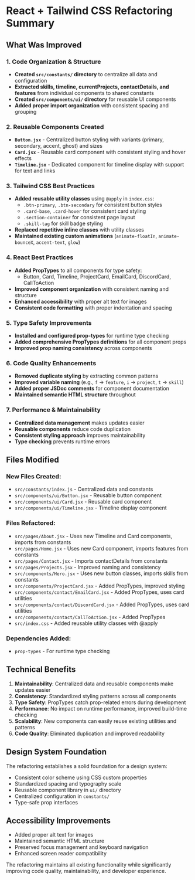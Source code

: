 # React + Tailwind CSS Refactoring Summary

## What Was Improved

### 1. **Code Organization & Structure**
- **Created `src/constants/` directory** to centralize all data and configuration
- **Extracted skills, timeline, currentProjects, contactDetails, and features** from individual components to shared constants
- **Created `src/components/ui/` directory** for reusable UI components
- **Added proper import organization** with consistent spacing and grouping

### 2. **Reusable Components Created**
- **`Button.jsx`** - Centralized button styling with variants (primary, secondary, accent, ghost) and sizes
- **`Card.jsx`** - Reusable card component with consistent styling and hover effects
- **`Timeline.jsx`** - Dedicated component for timeline display with support for text and links

### 3. **Tailwind CSS Best Practices**
- **Added reusable utility classes** using `@apply` in `index.css`:
  - `.btn-primary`, `.btn-secondary` for consistent button styles
  - `.card-base`, `.card-hover` for consistent card styling
  - `.section-container` for consistent page layout
  - `.skill-tag` for skill badge styling
- **Replaced repetitive inline classes** with utility classes
- **Maintained existing custom animations** (`animate-floatIn`, `animate-bounceX`, `accent-text`, `glow`)

### 4. **React Best Practices**
- **Added PropTypes** to all components for type safety:
  - Button, Card, Timeline, ProjectCard, EmailCard, DiscordCard, CallToAction
- **Improved component organization** with consistent naming and structure
- **Enhanced accessibility** with proper alt text for images
- **Consistent code formatting** with proper indentation and spacing

### 5. **Type Safety Improvements**
- **Installed and configured prop-types** for runtime type checking
- **Added comprehensive PropTypes definitions** for all component props
- **Improved prop naming consistency** across components

### 6. **Code Quality Enhancements**
- **Removed duplicate styling** by extracting common patterns
- **Improved variable naming** (e.g., `f` → `feature`, `i` → `project`, `t` → `skill`)
- **Added proper JSDoc comments** for component documentation
- **Maintained semantic HTML structure** throughout

### 7. **Performance & Maintainability**
- **Centralized data management** makes updates easier
- **Reusable components** reduce code duplication
- **Consistent styling approach** improves maintainability
- **Type checking** prevents runtime errors

## Files Modified

### New Files Created:
- `src/constants/index.js` - Centralized data and constants
- `src/components/ui/Button.jsx` - Reusable button component
- `src/components/ui/Card.jsx` - Reusable card component
- `src/components/ui/Timeline.jsx` - Timeline display component

### Files Refactored:
- `src/pages/About.jsx` - Uses new Timeline and Card components, imports from constants
- `src/pages/Home.jsx` - Uses new Card component, imports features from constants
- `src/pages/Contact.jsx` - Imports contactDetails from constants
- `src/pages/Projects.jsx` - Improved naming and consistency
- `src/components/Hero.jsx` - Uses new button classes, imports skills from constants
- `src/components/ProjectCard.jsx` - Added PropTypes, improved styling
- `src/components/contact/EmailCard.jsx` - Added PropTypes, uses card utilities
- `src/components/contact/DiscordCard.jsx` - Added PropTypes, uses card utilities
- `src/components/contact/CallToAction.jsx` - Added PropTypes
- `src/index.css` - Added reusable utility classes with @apply

### Dependencies Added:
- `prop-types` - For runtime type checking

## Technical Benefits

1. **Maintainability**: Centralized data and reusable components make updates easier
2. **Consistency**: Standardized styling patterns across all components
3. **Type Safety**: PropTypes catch prop-related errors during development
4. **Performance**: No impact on runtime performance, improved build-time checking
5. **Scalability**: New components can easily reuse existing utilities and patterns
6. **Code Quality**: Eliminated duplication and improved readability

## Design System Foundation

The refactoring establishes a solid foundation for a design system:
- Consistent color scheme using CSS custom properties
- Standardized spacing and typography scale
- Reusable component library in `ui/` directory
- Centralized configuration in `constants/`
- Type-safe prop interfaces

## Accessibility Improvements

- Added proper alt text for images
- Maintained semantic HTML structure
- Preserved focus management and keyboard navigation
- Enhanced screen reader compatibility

The refactoring maintains all existing functionality while significantly improving code quality, maintainability, and developer experience.
